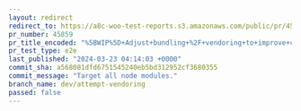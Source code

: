 ```yaml
---
layout: redirect
redirect_to: https://a8c-woo-test-reports.s3.amazonaws.com/public/pr/45859/e2e/index.html
pr_number: 45859
pr_title_encoded: "%5BWIP%5D+Adjust+bundling+%2F+vendoring+to+improve+cart%2Fcheckout+performance"
pr_test_type: e2e
last_published: "2024-03-23 04:14:03 +0000"
commit_sha: a568081dfd6751545240eb5bd312952cf3680355
commit_message: "Target all node modules."
branch_name: dev/attempt-vendoring
passed: false
---
```

